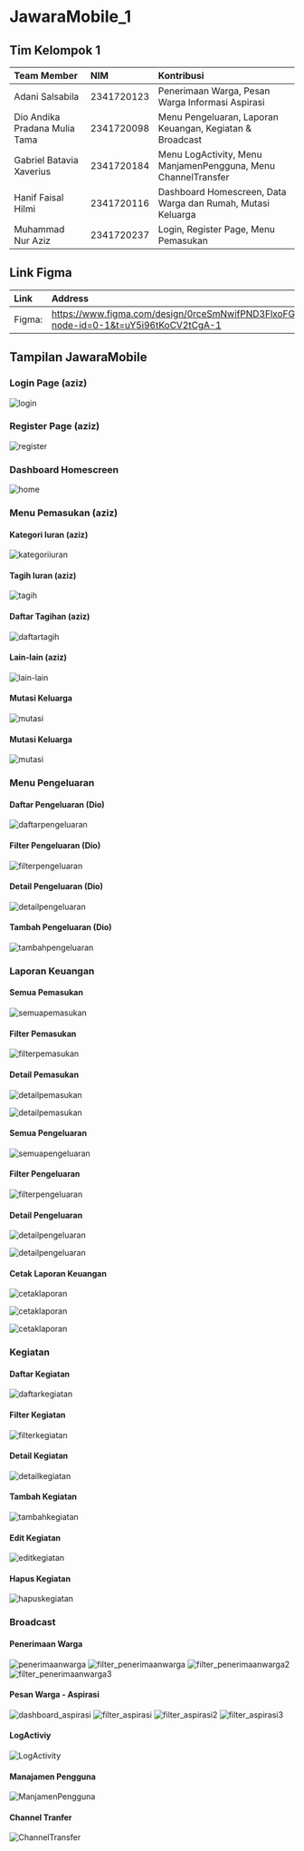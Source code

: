 # JawaraMobile_1

## Tim Kelompok 1

| Team Member                   | NIM        | Kontribusi                                                    |
| :---------------------------- | :--------- | :------------------------------------------------------------ |
| Adani Salsabila               | 2341720123 | Penerimaan Warga, Pesan Warga Informasi Aspirasi              |
| Dio Andika Pradana Mulia Tama | 2341720098 | Menu Pengeluaran, Laporan Keuangan, Kegiatan & Broadcast      |
| Gabriel Batavia Xaverius      | 2341720184 | Menu LogActivity, Menu ManjamenPengguna, Menu ChannelTransfer |
| Hanif Faisal Hilmi            | 2341720116 | Dashboard Homescreen, Data Warga dan Rumah, Mutasi Keluarga   |
| Muhammad Nur Aziz             | 2341720237 | Login, Register Page, Menu Pemasukan                          |

## Link Figma

| Link   | Address                                                                                       |
| :----- | :-------------------------------------------------------------------------------------------- |
| Figma: | https://www.figma.com/design/0rceSmNwifPND3FlxoFGlB/JawaraUI?node-id=0-1&t=uY5i96tKoCV2tCgA-1 |

## Tampilan JawaraMobile

### Login Page (aziz)

![login](./assets/screenshot/login.gif)

### Register Page (aziz)

![register](./assets/screenshot/register.gif)

### Dashboard Homescreen

![home](./assets/screenshot/home.gif)

### Menu Pemasukan (aziz)

#### Kategori Iuran (aziz)

![kategoriiuran](./assets/screenshot/kategori_iuran.gif)

#### Tagih Iuran (aziz)

![tagih](./assets/screenshot/tagihan_iuran.gif)

#### Daftar Tagihan (aziz)

![daftartagih](./assets/screenshot/daftar_tagihan.gif)

#### Lain-lain (aziz)

![lain-lain](./assets/screenshot/lain_lain.gif)

#### Mutasi Keluarga

![mutasi](./assets/screenshot/mutasi_page.gif)

#### Mutasi Keluarga

![mutasi](./assets/screenshot/dataWargaRumah_page.gif)

### Menu Pengeluaran

#### Daftar Pengeluaran (Dio)

![daftarpengeluaran](./assets/screenshot/daftar_pengeluaran.gif)

#### Filter Pengeluaran (Dio)

![filterpengeluaran](./assets/screenshot/filter_pengeluaran.gif)

#### Detail Pengeluaran (Dio)

![detailpengeluaran](./assets/screenshot/detail_pengeluaran.gif)

#### Tambah Pengeluaran (Dio)

![tambahpengeluaran](./assets/screenshot/tambah_pengeluaran.gif)

### Laporan Keuangan

#### Semua Pemasukan

![semuapemasukan](./assets/screenshot/semua_pemasukan.gif)

#### Filter Pemasukan

![filterpemasukan](./assets/screenshot/filter_semua_pemasukan.gif)

#### Detail Pemasukan

![detailpemasukan](./assets/screenshot/detail_pemasukan_all.gif)

![detailpemasukan](./assets/screenshot/detail_pemasukan_all.png)

#### Semua Pengeluaran

![semuapengeluaran](./assets/screenshot/semua_pengeluaran.gif)

#### Filter Pengeluaran

![filterpengeluaran](./assets/screenshot/filter_semua_pengeluaran.gif)

#### Detail Pengeluaran

![detailpengeluaran](./assets/screenshot/detail_pengeluaran_all.gif)

![detailpengeluaran](./assets/screenshot/detail_pengeluaran_all.png)

#### Cetak Laporan Keuangan

![cetaklaporan](./assets/screenshot/cetak_laporan.gif)

![cetaklaporan](./assets/screenshot/cetak_laporan.png)

![cetaklaporan](./assets/screenshot/cetak_laporan_isi.png)

### Kegiatan

#### Daftar Kegiatan

![daftarkegiatan](./assets/screenshot/daftar_kegiatan.gif)

#### Filter Kegiatan

![filterkegiatan](./assets/screenshot/filter_kegiatan.gif)

#### Detail Kegiatan

![detailkegiatan](./assets/screenshot/detail_kegiatan.png)

#### Tambah Kegiatan

![tambahkegiatan](./assets/screenshot/tambah_kegiatan.gif)

#### Edit Kegiatan

![editkegiatan](./assets/screenshot/edit_kegiatan.gif)

#### Hapus Kegiatan

![hapuskegiatan](./assets/screenshot/hapus_kegiatan.gif)

### Broadcast

#### Penerimaan Warga

![penerimaanwarga](./assets/screenshot/penerimaanwarga.png)
![filter_penerimaanwarga](./assets/screenshot/filter_penerimaanwarga.png)
![filter_penerimaanwarga2](./assets/screenshot/filter_penerimaanwarga2.png)
![filter_penerimaanwarga3](./assets/screenshot/filter_penerimaanwarga3.png)

#### Pesan Warga - Aspirasi

![dashboard_aspirasi](./assets/screenshot/dashboard_aspirasi.png)
![filter_aspirasi](./assets/screenshot/filter_aspirasi.png)
![filter_aspirasi2](./assets/screenshot/filter_aspirasi2.png)
![filter_aspirasi3](./assets/screenshot/filter_aspirasi3.png)

#### LogActiviy

![LogActivity](./assets/screenshot/logactivity.gif)

#### Manajamen Pengguna

![ManjamenPengguna](./assets/screenshot/manajemenpengguna.gif)

#### Channel Tranfer

![ChannelTransfer](./assets/screenshot/channeltransfer.gif)
